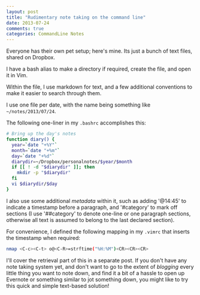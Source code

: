 ```yaml
---
layout: post
title: "Rudimentary note taking on the command line"
date: 2013-07-24
comments: true
categories: CommandLine Notes
---
```


Everyone has their own pet setup; here's mine. Its just a bunch of text files, shared on Dropbox.

I have a bash alias to make a directory if required, create the file, and open it in Vim.

Within the file, I use markdown for text, and a few additional conventions to make it easier to search through them.

I use one file per date, with the name being something like `~/notes/2013/07/24`.

The following one-liner in my `.bashrc` accomplishes this:

```sh
# Bring up the day's notes
function diary() {
  year=`date "+%Y"`
  month=`date "+%m"`
  day=`date "+%d"`
  diarydir=~/Dropbox/personalnotes/$year/$month
  if [[ ! -d "$diarydir" ]]; then
    mkdir -p "$diarydir"
  fi
  vi $diarydir/$day
}
```

I also use some additional _metadata_ within it, such as adding '@14:45' to indicate a timestamp before a paragraph, and '#category' to mark off sections (I use '##category' to denote one-line or one paragraph sections, otherwise all text is assumed to belong to the last declared section).

For convenience, I defined the following mapping in my ```.vimrc``` that inserts the timestamp when required:

```sh
nmap <C-c><C-t> o@<C-R>=strftime("%H:%M")<CR><CR><CR>
```

I'll cover the retrieval part of this in a separate post. If you don't have any note taking system yet, and don't want to go to the extent of _blogging_ every little thing you want to note down, and find it a bit of a hassle to open up Evernote or something similar to jot something down, you might like to try this quick and simple text-based solution!

